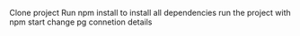 Clone project
Run npm install to install all dependencies
run the project with npm start
change pg connetion details
